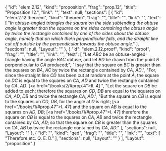 {
  "id": "elem.2.12",
  "kind": "proposition",
  "frag": "prop.12",
  "title": "Proposition 12.",
  "link": "",
  "text": null,
  "sections": [
    {
      "id": "elem.2.12.theorem",
      "kind": "theorem",
      "frag": "",
      "title": "",
      "link": "",
      "text": [
        "<var>In obtuse-angled triangles the square on the side subtending the obtuse angle is greater than the squares on the sides containing the obtuse angle by twice the rectangle contained by one of the sides about the obtuse angle</var>, <var>namely that on which the</var>\n       <var>perpendicular falls</var>, <var>and the straight line cut off outside by the perpendicular towards the obtuse angle</var>."
      ],
      "sections": null,
      "Layout": ""
    },
    {
      "id": "elem.2.12.proof",
      "kind": "proof",
      "frag": "",
      "title": "",
      "link": "",
      "text": [
        "Let <var>ABC</var> be an obtuse-angled triangle having the angle <var>BAC</var> obtuse, and let <var>BD</var> be drawn from the point <var>B</var> perpendicular to <var>CA</var> produced;",
        "I say that the square on <var>BC</var> is greater than the squares on <var>BA</var>, <var>AC</var> by twice the rectangle contained by <var>CA</var>, <var>AD</var>.",
        "For, since the straight line <var>CD</var> has been cut at random at the point <var>A</var>, the square on <var>DC</var> is equal to the squares on <var>CA</var>, <var>AD</var> and twice the rectangle contained by <var>CA</var>, <var>AD</var>. [<a href=\"/books/2/#prop.4\">II. 4</a>] ",
        "Let the square on <var>DB</var> be added to each; therefore the squares on <var>CD</var>, <var>DB</var> are equal to the squares on <var>CA</var>, <var>AD</var>, <var>DB</var> and twice the rectangle <var>CA</var>, <var>AD</var>.",
        "But the square on <var>CB</var> is equal to the squares on <var>CD</var>, <var>DB</var>, for the angle at <var>D</var> is right; [<a href=\"/books/1/#prop.47\">I. 47</a>] and the square on <var>AB</var> is equal to the squares on <var>AD</var>, <var>DB</var>; [<a href=\"/books/1/#prop.47\">I. 47</a>] therefore the square on <var>CB</var> is equal to the squares on <var>CA</var>, <var>AB</var> and twice the rectangle contained by <var>CA</var>, <var>AD</var>; so that the square on <var>CB</var> is greater than the squares on <var>CA</var>, <var>AB</var> by twice the rectangle contained by <var>CA</var>, <var>AD</var>."
      ],
      "sections": null,
      "Layout": ""
    },
    {
      "id": "",
      "kind": "qed",
      "frag": "",
      "title": "",
      "link": "",
      "text": [
        "Therefore etc. Q. E. D."
      ],
      "sections": null,
      "Layout": ""
    }
  ],
  "Layout": "proposition"
}
